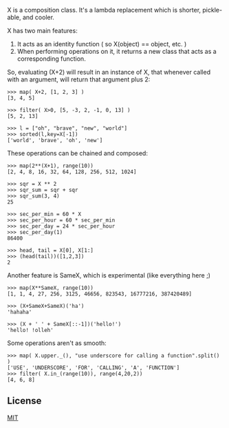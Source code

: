 X is a composition class. It's a lambda replacement which is shorter, pickle-able, and cooler.

X has two main features:

1. It acts as an identity function ( so X(object) == object, etc. )
2. When performing operations on it, it returns a new class that acts as a corresponding function.

So, evaluating (X+2) will result in an instance of X, that whenever called with an argument, will return that argument plus 2:

    >>> map( X+2, [1, 2, 3] )
    [3, 4, 5]

    >>> filter( X>0, [5, -3, 2, -1, 0, 13] )
    [5, 2, 13]

    >>> l = ["oh", "brave", "new", "world"]
    >>> sorted(l,key=X[-1])
    ['world', 'brave', 'oh', 'new']

These operations can be chained and composed:

    >>> map(2**(X+1), range(10))
    [2, 4, 8, 16, 32, 64, 128, 256, 512, 1024]

    >>> sqr = X ** 2
    >>> sqr_sum = sqr + sqr
    >>> sqr_sum(3, 4)
    25

    >>> sec_per_min = 60 * X
    >>> sec_per_hour = 60 * sec_per_min
    >>> sec_per_day = 24 * sec_per_hour
    >>> sec_per_day(1)
    86400

    >>> head, tail = X[0], X[1:]
    >>> (head(tail))([1,2,3])
    2

Another feature is SameX, which is experimental (like everything here ;)

    >>> map(X**SameX, range(10))
    [1, 1, 4, 27, 256, 3125, 46656, 823543, 16777216, 387420489]

    >>> (X+SameX+SameX)('ha')
    'hahaha'

    >>> (X + ' ' + SameX[::-1])('hello!')
    'hello! !olleh'

Some operations aren't as smooth:

    >>> map( X.upper._(), "use underscore for calling a function".split() )
    ['USE', 'UNDERSCORE', 'FOR', 'CALLING', 'A', 'FUNCTION']
    >>> filter( X.in_(range(10)), range(4,20,2))
    [4, 6, 8]

## License

[MIT](http://malsup.github.com/mit-license.txt)

